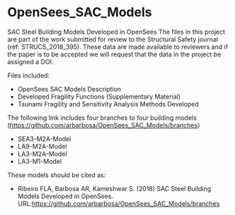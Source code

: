 # OpenSees_SAC_Models
SAC Steel Building Models Developed in OpenSees
The files in this project are part of the work submitted for review to the Structural Safety journal (ref: STRUCS_2018_395). 
These data are made available to reviewers and if the paper is to be accepted we will request that the data in the project be assigned a DOI.

Files included:
* OpenSees SAC Models Description
* Developed Fragility Functions (Supplementary Material)
* Tsunami Fragility and Sensitivity Analysis Methods Developed

The following link includes four branches to four building models (https://github.com/arbarbosa/OpenSees_SAC_Models/branches)
* SEA3-M2A-Model
* LA9-M2A-Model
* LA3-M2A-Model
* LA3-M1-Model

These models should be cited as: 
* Ribeiro FLA, Barbosa AR, Kameshwar S. (2018) SAC Steel Building Models Developed in OpenSees. URL:https://github.com/arbarbosa/OpenSees_SAC_Models/branches
